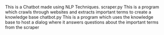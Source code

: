 This is a Chatbot made using NLP Techniques.
scraper.py
    This is a program which crawls through websites and extracts important terms to create a knowledge base
chatbot.py
    This is a program which uses the knowledge base to host a dialog where it answers questions about the important terms from the scraper